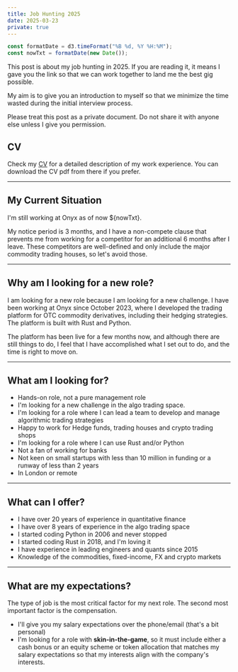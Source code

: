```yaml
---
title: Job Hunting 2025
date: 2025-03-23
private: true
---
```


```js
const formatDate = d3.timeFormat("%B %d, %Y %H:%M");
const nowTxt = formatDate(new Date());
```


This post is about my job hunting in 2025. If you are reading it, it means I gave you the link so that we can work together to land me the best gig possible.

My aim is to give you an introduction to myself so that we minimize the time wasted during the initial interview process.

<div class="warning">
Please treat this post as a private document. Do not share it with anyone else unless I give you permission.
</div>

## CV

Check my [CV](/cv) for a detailed description of my work experience.
You can download the CV pdf from there if you prefer.

<hr/>

## My Current Situation

I'm still working at Onyx as of now ${nowTxt}.

My notice period is 3 months, and I have a non-compete clause that prevents me from working for a competitor for an additional 6 months after I leave. These competitors are well-defined and only include the major commodity trading houses, so let's avoid those.

<hr/>

## Why am I looking for a new role?

I am looking for a new role because I am looking for a new challenge. I have been working at Onyx since October 2023, where I developed the trading platform for OTC commodity derivatives, including their hedging strategies. The platform is built with Rust and Python.

The platform has been live for a few months now, and although there are still things to do, I feel that I have accomplished what I set out to do, and the time is right to move on.

<hr/>

## What am I looking for?

* Hands-on role, not a pure management role
* I'm looking for a new challenge in the algo trading space.
* I'm looking for a role where I can lead a team to develop and manage algorithmic trading strategies
* Happy to work for Hedge funds, trading houses and crypto trading shops
* I'm looking for a role where I can use Rust and/or Python
* Not a fan of working for banks
* Not keen on small startups with less than 10 million in funding or a runway of less than 2 years
* In London or remote


<hr/>

## What can I offer?

* I have over 20 years of experience in quantitative finance
* I have over 8 years of experience in the algo trading space
* I started coding Python in 2006 and never stopped
* I started coding Rust in 2018, and I'm loving it
* I have experience in leading engineers and quants since 2015
* Knowledge of the commodities, fixed-income, FX and crypto markets


<hr/>

## What are my expectations?

The type of job is the most critical factor for my next role. The second most important factor is the compensation.

* I'll give you my salary expectations over the phone/email (that's a bit personal)
* I'm looking for a role with **skin-in-the-game**, so it must include either a cash bonus or an equity scheme or token allocation that matches my salary expectations so that my interests align with the company's interests.
